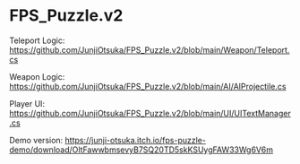 # FPS_Puzzle.v2

Teleport Logic:
https://github.com/JunjiOtsuka/FPS_Puzzle.v2/blob/main/Weapon/Teleport.cs

Weapon Logic:
https://github.com/JunjiOtsuka/FPS_Puzzle.v2/blob/main/AI/AIProjectile.cs

Player UI:
https://github.com/JunjiOtsuka/FPS_Puzzle.v2/blob/main/UI/UITextManager.cs

Demo version:
https://junji-otsuka.itch.io/fps-puzzle-demo/download/OltFawwbmsevyB7SQ20TD5skKSUygFAW33Wg6V6m
